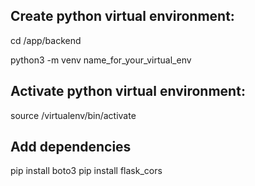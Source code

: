 ## Create python virtual environment:
cd /app/backend

python3 -m venv name_for_your_virtual_env

## Activate python virtual environment:
source /virtualenv/bin/activate

## Add dependencies
pip install boto3
pip install flask_cors
